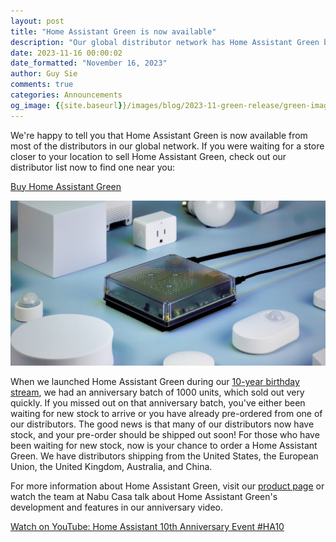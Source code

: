 ```yaml
---
layout: post
title: "Home Assistant Green is now available"
description: "Our global distributor network has Home Assistant Green back in stock."
date: 2023-11-16 00:00:02
date_formatted: "November 16, 2023"
author: Guy Sie
comments: true
categories: Announcements
og_image: {{site.baseurl}}/images/blog/2023-11-green-release/green-image.jpg
---
```


We're happy to tell you that Home Assistant Green is now available from most of the distributors in our global network. If you were waiting for a store closer to your location to sell Home Assistant Green, check out our distributor list now to find one near you:

<a href="{{site.baseurl}}/green?order" class="btn">Buy Home Assistant Green</a>

![Photo of Home Assistant Green](/images/blog/2023-11-green-release/green-image.jpg)
<!--more-->
When we launched Home Assistant Green during our [10-year birthday stream](/blog/2023/09/17/10-years-home-assistant/), we had an anniversary batch of 1000 units, which sold out very quickly. If you missed out on that anniversary batch, you've either been waiting for new stock to arrive or you have already pre-ordered from one of our distributors. The good news is that many of our distributors now have stock, and your pre-order should be shipped out soon! For those who have been waiting for new stock, now is your chance to order a Home Assistant Green. We have distributors shipping from the United States, the European Union, the United Kingdom, Australia, and China.

For more information about Home Assistant Green, visit our [product page](/green) or watch the team at Nabu Casa talk about Home Assistant Green's development and features in our anniversary video.

<lite-youtube videoid="EmLV6lJLzSU" videotitle="Home Assistant 10th Anniversary Event #HA10" videoStartAt="4462">
<a class="lite-youtube-fallback" href="https://www.youtube.com/watch?v=EmLV6lJLzSU" rel="external nofollow">Watch on YouTube: Home Assistant 10th Anniversary Event #HA10</a>
</lite-youtube>
